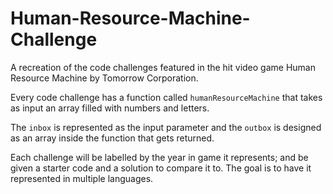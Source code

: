 # Human-Resource-Machine-Challenge
A recreation of the code challenges featured in the hit video game Human Resource Machine by Tomorrow Corporation.  

Every code challenge has a function called `humanResourceMachine` that takes as input
an array filled with numbers and letters. 

The `inbox` is represented as the input parameter and the `outbox` is designed 
as an array inside the function that gets returned. 

Each challenge will be labelled by the year in game it represents; and be given a starter code 
and a solution to compare it to. The goal is to have it represented in multiple languages. 
